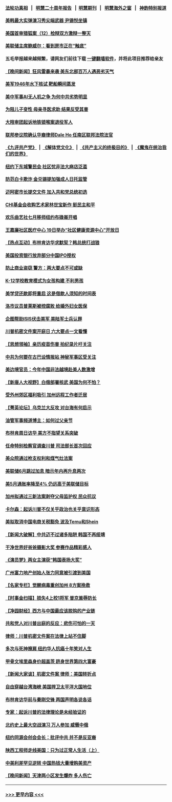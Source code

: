 #### [法轮功真相](https://github.com/gfw-breaker/truth/blob/master/README.md?t=0) &nbsp;&nbsp;|&nbsp;&nbsp; [明慧二十周年报告](https://github.com/gfw-breaker/mh-reports/blob/master/README.md?t=0) &nbsp;&nbsp;|&nbsp;&nbsp;[明慧期刊](https://github.com/gfw-breaker/mh-qikan) &nbsp;&nbsp;|&nbsp;&nbsp; [明慧海外之窗](https://github.com/gfw-breaker/mh-news/blob/master/README.md?t=0) &nbsp;&nbsp;|&nbsp;&nbsp; [神韵特别报道](https://github.com/gfw-breaker/mh-news/blob/master/shenyun.md?t=0)
#### [美韩最大实弹演习秀尖端武器 尹锡悦坐镇](../pages/nsc412/n14016755.md?t=06160043) 
#### [美国首审猎狐案（12）检辩双方激辩一整天](../pages/nsc412/n14016426.md?t=06160043) 
#### [美联储主席鲍威尔：看到房市正在“触底”](../pages/nsc412/n14016639.md?t=06160043) 
#### 五毛举报越来越频繁，请网友们前往下载 [一键翻墙软件](https://github.com/gfw-breaker/ssr-accounts)，并将此项目推荐给亲友
#### [【晚间新闻】狂风雷暴来袭 美东北部百万人遇恶劣天气](../pages/nsc412/n14016559.md?t=06160043) 
#### [美军1946年水下核试 靶船瞬间蒸发](../pages/nsc412/n14016417.md?t=06160043) 
#### [美中军事AI无人机之争 为何中共劣势明显](../pages/nsc412/n14015617.md?t=06160043) 
#### [为阻儿子变性 母亲寻医求助 结果反受其害](../pages/nsc412/n14016434.md?t=06160043) 
#### [大陪审团起诉地铁锁喉案退役军人](../pages/nsc412/n14016415.md?t=06160043) 
#### [联邦参议院确认华裔律师Dale Ho 任南区联邦法院法官](../pages/nsc412/n14016395.md?t=06160043) 
#### [《九评共产党》](https://github.com/begood0513/9ping.md/blob/master/README.md) &nbsp;|&nbsp; [《解体党文化》](../../../../jtdwh.md/blob/master/README.md)  &nbsp;|&nbsp; [《共产主义的终极目的》](../../../../gczydzjmd.md/blob/master/README.md) &nbsp;|&nbsp; [《魔鬼在统治我们的世界》](../../../../mgztzwmdsj.md/blob/master/README.md) 
#### [纽约下东城警民会 社区忧非法大麻店泛滥](../pages/nsc412/n14016408.md?t=06160043) 
#### [防范白卡欺诈 金兑锡提加强成人日托监管](../pages/nsc412/n14016398.md?t=06160043) 
#### [迈阿密市长提交文件 加入共和党总统初选](../pages/nsc412/n14016318.md?t=06160043) 
#### [CHI基金会收购艺术家林世宝新作 挺民主和平](../pages/nsc412/n14016409.md?t=06160043) 
#### [欢乐曲艺社七月移师纽约布碌崙开唱](../pages/nsc412/n14016412.md?t=06160043) 
#### [王嘉廉社区医疗中心 19日举办“社区健康资源中心”开放日](../pages/nsc412/n14016413.md?t=06160043) 
#### [【热点互动】布林肯访华求默契？韩总统打战狼](../pages/nsc412/n14016273.md?t=06160043) 
#### [美国投资银行放弃部分中国IPO授权](../pages/nsc412/n14016285.md?t=06160043) 
#### [防止商业盗窃 警方：两大要点不可或缺](../pages/nsc412/n14016350.md?t=06160043) 
#### [K-12学校教育模式为女孩构建 不利男孩](../pages/nsc412/n14016336.md?t=06160043) 
#### [美学贷还款即将重启 这是借款人须知的时间表](../pages/nsc412/n14016290.md?t=06160043) 
#### [洛市议员普莱斯被控腐败 给婚外妇女医保](../pages/nsc412/n14016320.md?t=06160043) 
#### [企图帮助ISIS伏击美军 美陆军士兵认罪](../pages/nsc412/n14016231.md?t=06160043) 
#### [川普机密文件案开庭日 六大要点一文看懂](../pages/nsc412/n14016175.md?t=06160043) 
#### [【思想领袖】亲历疫苗伤害 拍纪录片吁关注](../pages/nsc412/n13992488.md?t=06160043) 
#### [中共为何要在古巴设情报站 神秘军事区受关注](../pages/nsc412/n14016258.md?t=06160043) 
#### [美边境官员：今年中国非法越境赴美人数激增](../pages/nsc412/n14016224.md?t=06160043) 
#### [【新唐人大视野】白俄部署核武 美国为何不怕？](../pages/nsc412/n14016264.md?t=06160043) 
#### [受外州郊区福利吸引 加州远程工作者迁居](../pages/nsc412/n14016266.md?t=06160043) 
#### [【菁英论坛】乌克兰大反攻 对台海有何启示](../pages/nsc412/n14016176.md?t=06160043) 
#### [油管军事频道博主：如何过父亲节](../pages/nsc412/n14016241.md?t=06160043) 
#### [布林肯周日访华 美方不指望关系突破](../pages/nsc412/n14016181.md?t=06160043) 
#### [任命特别检察官调查川普 司法部长首次回应](../pages/nsc412/n14016226.md?t=06160043) 
#### [美众院通过枪支权利和煤气灶法案](../pages/nsc412/n14016178.md?t=06160043) 
#### [美联储6月跳过加息 暗示年内再升息两次](../pages/nsc412/n14016202.md?t=06160043) 
#### [美5月通胀率降至4% 仍远高于美联储目标](../pages/nsc412/n14016220.md?t=06160043) 
#### [加州拟通过三新法案剥夺父母监护权 民众抗议](../pages/nsc412/n14015704.md?t=06160043) 
#### [卡尔森：起诉川普不仅关乎政治也关乎意识形态](../pages/nsc412/n14016162.md?t=06160043) 
#### [美拟取消中国电商关税豁免 波及Temu和Shein](../pages/nsc412/n14016163.md?t=06160043) 
#### [【新闻大破解】中共迈不过诸多陷阱 韩国不再绥靖](../pages/nsc412/n14016083.md?t=06160043) 
#### [干净世界好爸爸摄影大奖 参赛作品精彩感人](../pages/nsc412/n14015613.md?t=06160043) 
#### [《演员梦》两女主演获“韩国表扬大奖”](../pages/nsc412/n14016121.md?t=06160043) 
#### [广州富力地产创始人张力同意被引渡到美国](../pages/nsc412/n14016177.md?t=06160043) 
#### [【名家专栏】觉醒病毒重创加州 8方案挽救](../pages/nsc412/n14016042.md?t=06160043) 
#### [【时事金扫描】损失4上校1将军 普京羞辱防长](../pages/nsc412/n14016107.md?t=06160043) 
#### [【净园财经】西方与中国最应该脱钩的产业链](../pages/nsc412/n14016113.md?t=06160043) 
#### [共和党人对川普出庭的反应：悲伤可怕的一天](../pages/nsc412/n14015556.md?t=06160043) 
#### [律师：川普机密文件案在法律上站不住脚](../pages/nsc412/n14016063.md?t=06160043) 
#### [多次与死神擦肩 纽约华人抗癌十年笑对人生](../pages/nsc412/n14015468.md?t=06160043) 
#### [甲骨文埃里森身价超盖茨 跻身世界第四大富豪](../pages/nsc412/n14015822.md?t=06160043) 
#### [【新闻大家谈】机密文件案 律师：美国转折点](../pages/nsc412/n14016019.md?t=06160043) 
#### [自由穿越台湾海峡 美国捍卫太平洋大国地位](../pages/nsc412/n14015222.md?t=06160043) 
#### [布林肯访华前与秦刚交锋 两国声明各说各话](../pages/nsc412/n14016061.md?t=06160043) 
#### [专家：起诉川普的法律理论是未经验证的](../pages/nsc412/n14015803.md?t=06160043) 
#### [北约史上最大空战演习 万人参加 威慑中俄](../pages/nsc412/n14016016.md?t=06160043) 
#### [纽约同源会创会会长：批评中共 并不是反亚裔](../pages/nsc412/n14015688.md?t=06160043) 
#### [陕西工程师走线美国：只为过正常人生活（上）](../pages/nsc412/n14015800.md?t=06160043) 
#### [中美利差罕见逆转 中国热钱大量增购美资产](../pages/nsc412/n14015938.md?t=06160043) 
#### [【晚间新闻】天津两小区发生爆炸 多人伤亡](../pages/nsc412/n14015882.md?t=06160043) 

----
#### [ >>> 更早内容 <<< ](../indexes/nsc412-earlier.md)
